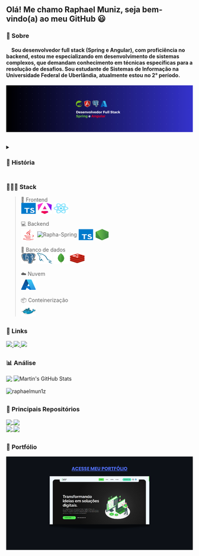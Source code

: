 ## Olá! Me chamo Raphael Muniz, seja bem-vindo(a) ao meu GitHub 😃

### 🌟 Sobre
#### &emsp;Sou desenvolvedor full stack (Spring e Angular), com proficiência no backend, estou me especializando em desenvolvimento de sistemas complexos, que demandam conhecimento em técnicas específicas para a resolução de desafios. Sou estudante de Sistemas de Informação na Universidade Federal de Uberlândia, atualmente estou no 2° período.

<img src="./1.png"/>

##

<details>
	<summary><h3>📖 <b>História</b></h3></summary>
	<p>&emsp;Entrei no mundo da programação em 2020 (na época tinha 16 anos de idade), quando iniciei o ensino médio com técnico em informática integrado, até então não conhecia absolutamente nada de programação, no entanto, sempre tive o desejo de trabalhar em algum ramo da engenharia, devido a minha facilidade e admiração em desenvolver soluções, dessa maneira, ao decorrer do tempo, com os meus primeiros contatos com essa área de sistemas de informação, originou-se uma admiração muito grande pela área, e então, também começei a estudar por conta própria já que apenas o conhecimento adquirido no ambito academico não era suficiente para desenvolver os projetos que eu desejava, dessa maneira fui adquirindo conhecimento de forma constante, aprimorando paralelamente minhas habilidades de estudo autodidata. 
	<br>
	&emsp;Durante os 4 anos de ensino médio migrei para diversas áreas do mundo da TI, entre elas: frontend, backend, robótica (hardware e software), banco de dados, gestão, etc. no entanto, como é essencial escolher um nicho para focar e se desenvolver profissionalmente, decidi escolher a carreira fullstack, pois comtempla uma pilha mais abrangente de tecnlogias, e me permite desenvolver projetos mais complexos (meus favoritos), e me encaminha melhor para o meu maior objetivo na área, que é me tornar um Engenheiro de Software. Hoje possuo um planejamento de estudos, o qual sigo progredindo todos os dias, enfim, resumidamente essa é a minha história no mundo da tecnologia da informação.</p>
</details>

##

### 👨🏻‍💻 Stack
> <div style="display: inline_block">
> 	🎨 Frontend
>	<div>
>		<img align="center" alt="Rapha-Ts" height="30" width="40" src="https://raw.githubusercontent.com/devicons/devicon/master/icons/typescript/typescript-plain.svg">
>  		<img align="center" alt="Rapha-Angular" height="30" width="40" src="https://raw.githubusercontent.com/devicons/devicon/master/icons/angular/angular-original.svg">
>  		<img align="center" alt="Rapha-React" height="30" width="40" src="https://raw.githubusercontent.com/devicons/devicon/master/icons/react/react-original.svg">
>	</div>
> 	<br>
> 	💻 Backend
>	<div>
>  		<img align="center" alt="Rapha-Java" height="30" width="40" src="https://raw.githubusercontent.com/devicons/devicon/master/icons/java/java-plain.svg">
>		<img align="center" alt="Rapha-Spring" src="https://www.vectorlogo.zone/logos/springio/springio-icon.svg" alt="spring" width="30" height="30"/>
>		<img align="center" alt="Rapha-Ts" height="30" width="40" src="https://raw.githubusercontent.com/devicons/devicon/master/icons/typescript/typescript-plain.svg">
>		<img align="center" alt="Rapha-Node" height="30" width="40" src="https://raw.githubusercontent.com/devicons/devicon/master/icons/nodejs/nodejs-original.svg">
> 	</div>
> 	<br>
>	🎲 Banco de dados
>  	<div>
>  		<img align="center" alt="Rapha-HTML" height="30" width="40" src="https://raw.githubusercontent.com/devicons/devicon/master/icons/postgresql/postgresql-original.svg">
>  		<img align="center" alt="Rapha-HTML" height="30" width="40" src="https://raw.githubusercontent.com/devicons/devicon/master/icons/mysql/mysql-original.svg">
>  		<img align="center" alt="Rapha-HTML" height="30" width="40" src="https://raw.githubusercontent.com/devicons/devicon/master/icons/mongodb/mongodb-original.svg">
>  		<img align="center" alt="Rapha-HTML" height="30" width="40" src="https://raw.githubusercontent.com/devicons/devicon/master/icons/redis/redis-original.svg">
> 	</div> 
>	<br>
>	☁️ Nuvem
>  	<div>
>  		<img align="center" alt="Rapha-HTML" height="30" width="40" src="https://raw.githubusercontent.com/devicons/devicon/master/icons/azure/azure-original.svg">
> 	</div> 
>	<br>
>	📦 Conteinerização 
>  	<div>
>  		<img align="center" alt="Rapha-HTML" height="30" width="40" src="https://raw.githubusercontent.com/devicons/devicon/master/icons/docker/docker-original.svg">
> 	</div> 
</div>
  
  ##
### 🔗 Links
<div> 
	<a href="https://portfolio-frontend-phi-one.vercel.app/" target="_blank">
		<img src="https://img.shields.io/badge/Portfolio-255E63?style=for-the-badge&logo=About.me&logoColor=white" target="_blank">
	</a>
	<a href = "mailto:raphaelmunizvarela@gmail.com" target="_blank">
		<img src="https://img.shields.io/badge/-Gmail-%23333?style=for-the-badge&logo=gmail&logoColor=white" target="_blank">
	</a>
	<a href="https://www.linkedin.com/in/raphael-muniz-7119911a2/" target="_blank">
		<img src="https://img.shields.io/badge/-LinkedIn-%230077B5?style=for-the-badge&logo=linkedin&logoColor=white" target="_blank">
	</a> 
</div>

##

<section>
 	<h3>📊 <b>Análise</b></h3>
	<div>
		<img align="center" src="https://github-readme-stats.vercel.app/api/top-langs/?username=raphaelmun1z&hide=scss,css,php,html,blade,tex&title_color=ffffff&text_color=c9cacc&icon_color=2bbc8a&bg_color=1d1f21&langs_count=3&theme=gotham" />
		<img align="center" src="https://github-readme-stats.vercel.app/api?username=raphaelmun1z&show_icons=true&theme=gotham&line_height=27&count_private=true&title_color=ffffff&text_color=c9cacc&icon_color=2bbc8a&bg_color=1d1f21" alt="Martin's GitHub Stats" />
	</div>
	<br>
	<div>
		<img width=390 src="https://streak-stats.demolab.com/?user=raphaelmun1z&theme=react&border=61dafb&hide_border=true" alt="raphaelmun1z" />
	</div>
</section>

##

<section>
	<h3>📌 <b>Principais Repositórios</b></h3>
	<div>
		<a href="https://github.com/RaphaelMun1z/Spring-Dealership">
			<img align="center" src="https://github-readme-stats.vercel.app/api/pin/?username=raphaelmun1z&repo=Spring-Dealership&title_color=ffffff&text_color=c9cacc&icon_color=2bbc8a&bg_color=1d1f21&theme=gotham" />
		</a>
		<a href="https://github.com/RaphaelMun1z/Spring-LeaseInsight">
			<img align="center" src="https://github-readme-stats.vercel.app/api/pin/?username=raphaelmun1z&repo=Spring-LeaseInsight&title_color=ffffff&text_color=c9cacc&icon_color=2bbc8a&bg_color=1d1f21&theme=gotham" />
		</a>
	</div>
	<div>
		<a href="https://github.com/RaphaelMun1z/Angular-Blog">
			<img align="center" src="https://github-readme-stats.vercel.app/api/pin/?username=raphaelmun1z&repo=Angular-Blog&title_color=ffffff&text_color=c9cacc&icon_color=2bbc8a&bg_color=1d1f21&theme=gotham" />
		</a>
		<a href="https://github.com/RaphaelMun1z/Angular-Buzz-feed">
			<img align="center" src="https://github-readme-stats.vercel.app/api/pin/?username=raphaelmun1z&repo=Angular-Buzz-feed&title_color=ffffff&text_color=c9cacc&icon_color=2bbc8a&bg_color=1d1f21&theme=gotham" />
		</a>
	</div>
</section>

##

<section>
	<h3>🚀 <b>Portfólio</b></h3>
	<div>
		<a href="https://portfolio-frontend-phi-one.vercel.app/" target="_blank">
			<img src="./2.png">
		</a>
	</div>
</section>
